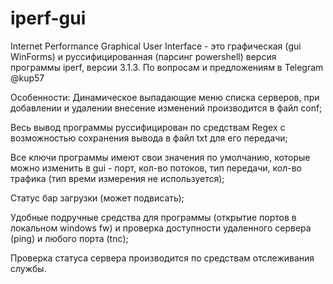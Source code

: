 # iperf-gui
Internet Performance Graphical User Interface - это графическая (gui WinForms) и руссифицированная (парсинг powershell) версия программы iperf, версии 3.1.3.
По вопросам и предложениям в Telegram @kup57

Особенности:
Динамическое выпадающие меню списка серверов, при добавлении и удалении внесение изменений производится в файл conf;

Весь вывод программы руссифицирован по средствам Regex с возможностью сохранения вывода в файл txt для его передачи;

Все ключи программы имеют свои значения по умолчанию, которые можно изменить в gui - порт, кол-во потоков, тип передачи, кол-во трафика (тип времи измерения не используется);

Статус бар загрузки (может подвисать);

Удобные подручные средства для программы (открытие портов в локальном windows fw) и проверка доступности удаленного сервера (ping) и любого порта (tnc);

Проверка статуса сервера производится по средствам отслеживания службы.
